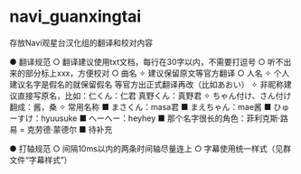 # navi_guanxingtai
存放Navi观星台汉化组的翻译和校对内容

● 翻译规范
	○ 翻译建议使用txt文档，每行在30字以内，不需要打逗号
	○ 听不出来的部分标上xxx，方便校对
	○ 曲名
✧ 建议保留原文等官方翻译
	○ 人名
✧ 个人建议名字是假名的就保留假名 等官方出正式翻译再改（比如あおい）
✧ 非昵称建议直接写原名，比如：仁くん：仁君 	真野くん：真野君
✧ ちゃん付け、さん付け翻成：酱，桑
✧ 常用名称
		■ まさくん：masa君
		■ まえちゃん：mae酱
		■ ひゅーすけ：hyuusuke
		■ へーへー：heyhey
		■ 那个名字很长的角色：菲利克斯·路易 = 克劳德·蒙德尔
		■ 待补充

● 打轴规范
	○ 间隔10ms以内的两条时间轴尽量连上
	○ 字幕使用统一样式（见群文件“字幕样式”）
